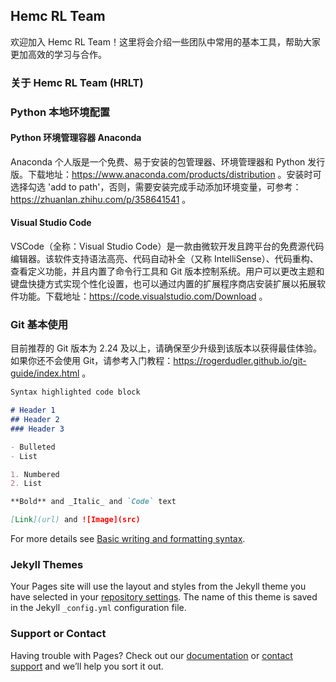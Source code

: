 ## Hemc RL Team

欢迎加入 Hemc RL Team！这里将会介绍一些团队中常用的基本工具，帮助大家更加高效的学习与合作。

### 关于 Hemc RL Team (HRLT)

### Python 本地环境配置

#### Python 环境管理容器 Anaconda

Anaconda 个人版是一个免费、易于安装的包管理器、环境管理器和 Python 发行版。下载地址：https://www.anaconda.com/products/distribution 。安装时可选择勾选 'add to path'，否则，需要安装完成手动添加环境变量，可参考：https://zhuanlan.zhihu.com/p/358641541 。

#### Visual Studio Code

VSCode（全称：Visual Studio Code）是一款由微软开发且跨平台的免费源代码编辑器。该软件支持语法高亮、代码自动补全（又称 IntelliSense）、代码重构、查看定义功能，并且内置了命令行工具和 Git 版本控制系统。用户可以更改主题和键盘快捷方式实现个性化设置，也可以通过内置的扩展程序商店安装扩展以拓展软件功能。下载地址：https://code.visualstudio.com/Download 。

### Git 基本使用

目前推荐的 Git 版本为 2.24 及以上，请确保至少升级到该版本以获得最佳体验。
如果你还不会使用 Git，请参考入门教程：https://rogerdudler.github.io/git-guide/index.html 。

```markdown
Syntax highlighted code block

# Header 1
## Header 2
### Header 3

- Bulleted
- List

1. Numbered
2. List

**Bold** and _Italic_ and `Code` text

[Link](url) and ![Image](src)
```

For more details see [Basic writing and formatting syntax](https://docs.github.com/en/github/writing-on-github/getting-started-with-writing-and-formatting-on-github/basic-writing-and-formatting-syntax).

### Jekyll Themes

Your Pages site will use the layout and styles from the Jekyll theme you have selected in your [repository settings](https://github.com/hemc-rlteam/start/settings/pages). The name of this theme is saved in the Jekyll `_config.yml` configuration file.

### Support or Contact

Having trouble with Pages? Check out our [documentation](https://docs.github.com/categories/github-pages-basics/) or [contact support](https://support.github.com/contact) and we’ll help you sort it out.
